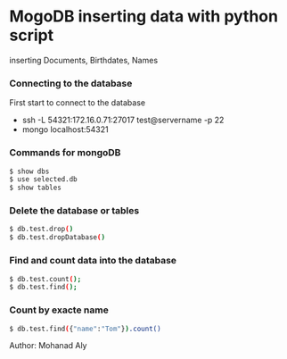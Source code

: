 # MogoDB inserting data with python script
inserting Documents, Birthdates, Names

### Connecting to the database 

First start to connect to the database

- ssh -L 54321:172.16.0.71:27017 test@servername -p 22
- mongo localhost:54321
  

### Commands for mongoDB

```sh
$ show dbs
$ use selected.db
$ show tables
```

### Delete the database or tables

```sh
$ db.test.drop()
$ db.test.dropDatabase()
```
### Find and count data into the database

```sh
$ db.test.count();
$ db.test.find();
```

### Count by exacte name
```sh
$ db.test.find({"name":"Tom"}).count()
```

Author: Mohanad Aly

